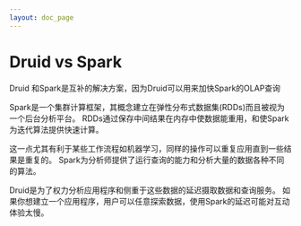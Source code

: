 ```yaml
---
layout: doc_page
---
```


Druid vs Spark
==============
Druid 和Spark是互补的解决方案，因为Druid可以用来加快Spark的OLAP查询

Spark是一个集群计算框架，其概念建立在弹性分布式数据集(RDDs)而且被视为一个后台分析平台。
RDDs通过保存中间结果在内存中使数据能重用，和使Spark为迭代算法提供快速计算。

这一点尤其有利于某些工作流程如机器学习，同样的操作可以重复应用直到一些结果是重复的。
Spark为分析师提供了运行查询的能力和分析大量的数据各种不同的算法。

Druid是为了权力分析应用程序和侧重于这些数据的延迟摄取数据和查询服务。
如果你想建立一个应用程序，用户可以任意探索数据，使用Spark的延迟可能对互动体验太慢。

